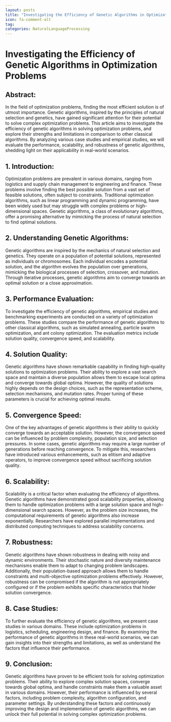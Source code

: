 ```yaml
---
layout: posts
title: "Investigating the Efficiency of Genetic Algorithms in Optimization Problems"
icon: fa-comment-alt
tag:      
categories: NaturalLanguageProcessing
---
```



# Investigating the Efficiency of Genetic Algorithms in Optimization Problems

## Abstract:
In the field of optimization problems, finding the most efficient solution is of utmost importance. Genetic algorithms, inspired by the principles of natural selection and genetics, have gained significant attention for their potential to solve complex optimization problems. This article aims to investigate the efficiency of genetic algorithms in solving optimization problems, and explore their strengths and limitations in comparison to other classical algorithms. By analyzing various case studies and empirical studies, we will evaluate the performance, scalability, and robustness of genetic algorithms, shedding light on their applicability in real-world scenarios. 

## 1. Introduction:
Optimization problems are prevalent in various domains, ranging from logistics and supply chain management to engineering and finance. These problems involve finding the best possible solution from a vast set of feasible solutions, often subject to constraints. Traditional optimization algorithms, such as linear programming and dynamic programming, have been widely used but may struggle with complex problems or high-dimensional spaces. Genetic algorithms, a class of evolutionary algorithms, offer a promising alternative by mimicking the process of natural selection to find optimal solutions. 

## 2. Understanding Genetic Algorithms:
Genetic algorithms are inspired by the mechanics of natural selection and genetics. They operate on a population of potential solutions, represented as individuals or chromosomes. Each individual encodes a potential solution, and the algorithm evolves the population over generations, mimicking the biological processes of selection, crossover, and mutation. Through iterative processes, genetic algorithms aim to converge towards an optimal solution or a close approximation.

## 3. Performance Evaluation:
To investigate the efficiency of genetic algorithms, empirical studies and benchmarking experiments are conducted on a variety of optimization problems. These studies compare the performance of genetic algorithms to other classical algorithms, such as simulated annealing, particle swarm optimization, and ant colony optimization. The evaluation metrics include solution quality, convergence speed, and scalability.

## 4. Solution Quality:
Genetic algorithms have shown remarkable capability in finding high-quality solutions to optimization problems. Their ability to explore a vast search space and maintain a diverse population allows them to escape local optima and converge towards global optima. However, the quality of solutions highly depends on the design choices, such as the representation scheme, selection mechanisms, and mutation rates. Proper tuning of these parameters is crucial for achieving optimal results.

## 5. Convergence Speed:
One of the key advantages of genetic algorithms is their ability to quickly converge towards an acceptable solution. However, the convergence speed can be influenced by problem complexity, population size, and selection pressures. In some cases, genetic algorithms may require a large number of generations before reaching convergence. To mitigate this, researchers have introduced various enhancements, such as elitism and adaptive operators, to improve convergence speed without sacrificing solution quality.

## 6. Scalability:
Scalability is a critical factor when evaluating the efficiency of algorithms. Genetic algorithms have demonstrated good scalability properties, allowing them to handle optimization problems with a large solution space and high-dimensional search spaces. However, as the problem size increases, the computational requirements of genetic algorithms also increase exponentially. Researchers have explored parallel implementations and distributed computing techniques to address scalability concerns.

## 7. Robustness:
Genetic algorithms have shown robustness in dealing with noisy and dynamic environments. Their stochastic nature and diversity maintenance mechanisms enable them to adapt to changing problem landscapes. Additionally, their population-based approach allows them to handle constraints and multi-objective optimization problems effectively. However, robustness can be compromised if the algorithm is not appropriately configured or if the problem exhibits specific characteristics that hinder solution convergence.

## 8. Case Studies:
To further evaluate the efficiency of genetic algorithms, we present case studies in various domains. These include optimization problems in logistics, scheduling, engineering design, and finance. By examining the performance of genetic algorithms in these real-world scenarios, we can gain insights into their strengths and limitations, as well as understand the factors that influence their performance.

## 9. Conclusion:
Genetic algorithms have proven to be efficient tools for solving optimization problems. Their ability to explore complex solution spaces, converge towards global optima, and handle constraints make them a valuable asset in various domains. However, their performance is influenced by several factors, including problem complexity, algorithm configuration, and parameter settings. By understanding these factors and continuously improving the design and implementation of genetic algorithms, we can unlock their full potential in solving complex optimization problems.